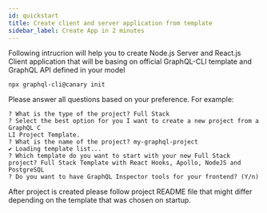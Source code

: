 ```yaml
---
id: quickstart
title: Create client and server application from template
sidebar_label: Create App in 2 minutes
---
```



Following intrucrion will help you to create Node.js Server and React.js Client application that will be basing on 
official GraphQL-CLI template and GraphQL API defined in your model

```
npx graphql-cli@canary init
```


Please answer all questions based on your preference.
For example:

```
? What is the type of the project? Full Stack
? Select the best option for you I want to create a new project from a GraphQL C
LI Project Template.
? What is the name of the project? my-graphql-project
✔ Loading template list...
? Which template do you want to start with your new Full Stack project? Full Stack Template with React Hooks, Apollo, NodeJS and PostgreSQL
? Do you want to have GraphQL Inspector tools for your frontend? (Y/n)
```

After project is created please follow project README file that might differ depending on
the template that was chosen on startup.
